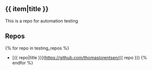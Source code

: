 ## {{ item|title }}
This is a repo for automation testing

## Repos
{% for repo in testing_repos %}
- [{{ repo|title }}](https://github.com/thomaslorentsen/{{ repo }})
{% endfor %}
